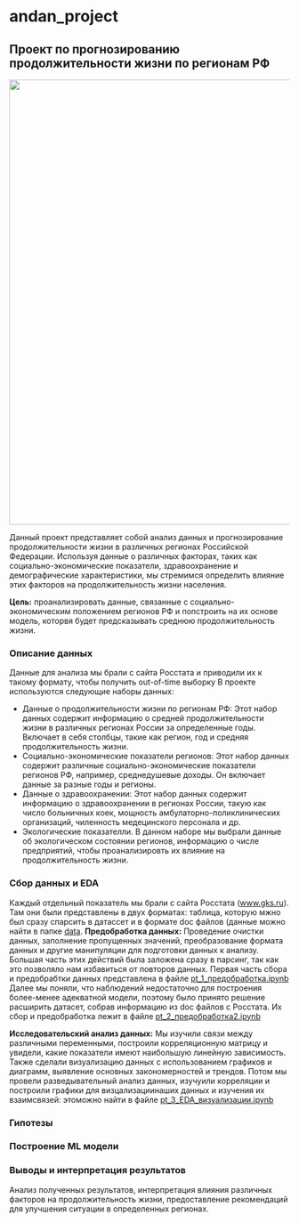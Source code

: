 # andan_project
## Проект по прогнозированию продолжительности жизни по регионам РФ

<img src="https://cdnn21.img.ria.ru/images/07e7/05/0b/1870956348_0:45:1000:608_1920x0_80_0_0_4bcca5817339e8e1267903e22cbb4734.png" width="800">

Данный проект представляет собой анализ данных и прогнозирование продолжительности жизни в различных регионах Российской Федерации. Используя данные о различных факторах, таких как социально-экономические показатели, здравоохранение и демографические характеристики, мы стремимся определить влияние этих факторов на продолжительность жизни населения.

**Цель:** проанализировать данные, связанные с социально-экономическим положением регионов РФ и попстроить на их основе модель, которвя будет предсказывать среднюю продолжительность жизни.  

### Описание данных
Данные для анализа мы брали с сайта Росстата и приводили их к такому формату, чтобы получить out-of-time выборку
В проекте используются следующие наборы данных:
- Данные о продолжительности жизни по регионам РФ: Этот набор данных содержит информацию о средней продолжительности жизни в различных регионах России за определенные годы. Включает в себя столбцы, такие как регион, год и средняя продолжительность жизни.
- Социально-экономические показатели регионов: Этот набор данных содержит различные социально-экономические показатели регионов РФ, например, среднедушевые доходы. Он включает данные за разные годы и регионы.
- Данные о здравоохранении: Этот набор данных содержит информацию о здравоохранении в регионах России, такую как число больничных коек, мощность амбулаторно-поликлинических организаций, чиленность медецинского персонала и др.
- Экологические показателли. В данном наборе мы выбрали данные об экологическом состоянии регионов, информацию о числе предприятий, чтобы проанализировть их влияние на продолжительность жизни. 

### Cбор данных и EDA
Каждый отдельный показатель мы брали с сайта Росстата (www.gks.ru). Там они были представлены в двух форматах: таблица, которую мжно был сразу спарсить в датассет и в формате doc файлов (данные можно найти в папке [data](). 
**Предобработка данных:** Проведение очистки данных, заполнение пропущенных значений, преобразование формата данных и другие манипуляции для подготовки данных к анализу. Большая часть этих действий была заложена сразу в парсинг, так как это позволяло нам избавиться от повторов данных. 
Первая часть сбора и предобрабтки данных представлена в файле [pt_1_предобработка.ipynb](pt_1_предобработка.ipynb)
Далее мы поняли, что наблюдений недостаточно для построения более-менее адекватной модели, поэтому было принято решение расширить датасет, собрав информацию из doc файлов с Росстата. Их сбор и предобработка лежит в файле [pt_2_предобработка2.ipynb](pt_2_предобработка2.ipynb)

**Исследовательский анализ данных:** Мы изучили связи между различными переменными, построили корреляционную матрицу и увидели, какие показатели имеют наибольшую линейную зависимость. Также сделали визуализацию данных с использованием графиков и диаграмм, выявление основных закономерностей и трендов.
Потом мы провели разведывательный анализ данных, изучуили корреляции и построили графики для визцализациинаших данных и изучения их взаимсвязей: этоможно найти в файле [pt_3_EDA_визуализации.ipynb](pt_3_EDA_визуализации.ipynb)

### Гипотезы

### Построение ML модели

### Выводы и интерпретация результатов
Анализ полученных результатов, интерпретация влияния различных факторов на продолжительность жизни, предоставление рекомендаций для улучшения ситуации в определенных регионах.
